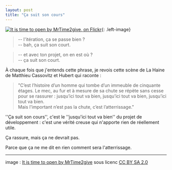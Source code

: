 ```yaml
---
layout: post
title: "Ça suit son cours"
---
```

[![It is time to open by MrTime2give, on Flickr](https://farm3.staticflickr.com/2809/9153117611_d3fd9b0c92_n.jpg)](https://www.flickr.com/photos/mrtime2give/9153117611){: .left-image}

> -- l'itération, ça se passe bien ?<br>
> -- bah, ça suit son court.

> -- et avec ton projet, on en est où ?<br>
> -- ça suit son court.

À chaque fois que j'entends cette phrase, je revois cette scène de La Haine de Matthieu Cassovitz et Hubert qui raconte :


> "C’est l’histoire d’un homme qui tombe d’un immeuble de cinquante étages. Le mec, au fur et à mesure de sa chute se répète sans cesse pour se rassurer : jusqu’ici tout va bien, jusqu’ici tout va bien, jusqu’ici tout va bien.<br>
Mais l'important n’est pas la chute, c’est l’atterrissage." 

''Ça suit son cours'', c'est le ''jusqu'ici tout va bien'' du projet de développement : c'est une vérité creuse qui n'apporte rien de réellement utile.

Ça rassure, mais ça ne devrait pas.

Parce que ça ne me dit en rien comment sera l'atterrissage.


-------
image : [It is time to open by MrTime2give](https://www.flickr.com/photos/mrtime2give/9153117611) sous licenc [CC BY SA 2.0](https://creativecommons.org/licenses/by-sa/2.0/)


